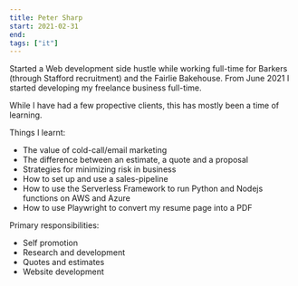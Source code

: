 ```yaml
---
title: Peter Sharp
start: 2021-02-31
end: 
tags: ["it"]
---
```

Started a Web development side hustle while working full-time for Barkers (through Stafford recruitment) and the Fairlie Bakehouse. From June 2021 I started developing my freelance business full-time.


While I have had a few propective clients, this has mostly been a time of learning.

Things I learnt:
 - The value of cold-call/email marketing
 - The difference between an estimate, a quote and a proposal
 - Strategies for minimizing risk in business
 - How to set up and use a sales-pipeline
 - How to use the Serverless Framework to run Python and Nodejs functions on AWS and Azure
 - How to use Playwright to convert my resume page into a PDF

Primary responsibilities:
- Self promotion
- Research and development
- Quotes and estimates
- Website development